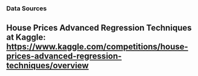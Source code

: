 ### Data Sources
House Prices Advanced Regression Techniques at Kaggle: https://www.kaggle.com/competitions/house-prices-advanced-regression-techniques/overview
- 
